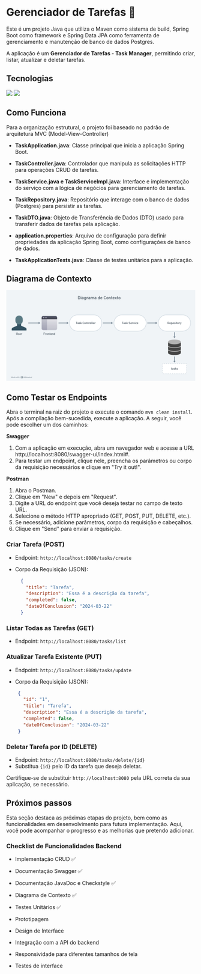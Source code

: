 # Gerenciador de Tarefas 📝

Este é um projeto Java que utiliza o Maven como sistema de build, Spring Boot como framework e Spring Data JPA como ferramenta de gerenciamento e manutenção de banco de dados Postgres.

A aplicação é um **Gerenciador de Tarefas - Task Manager**, permitindo criar, listar, atualizar e deletar tarefas.

## Tecnologias

<div>
  <img src="https://img.shields.io/badge/Java-ED8B00?style=for-the-badge&logo=openjdk&logoColor=white">
  <img src="https://img.shields.io/badge/SpringBoot-6DB33F?style=for-the-badge&logo=Spring&logoColor=white">
</div>

## Como Funciona

Para a organização estrutural, o projeto foi baseado no padrão de arquitetura MVC (Model-View-Controller)

- **TaskApplication.java**: Classe principal que inicia a aplicação Spring Boot.
  
- **TaskController.java**: Controlador que manipula as solicitações HTTP para operações CRUD de tarefas.
  
- **TaskService.java e TaskServiceImpl.java**: Interface e implementação do serviço com a lógica de negócios para gerenciamento de tarefas.
  
- **TaskRepository.java**: Repositório que interage com o banco de dados (Postgres) para persistir as tarefas.
  
- **TaskDTO.java**: Objeto de Transferência de Dados (DTO) usado para transferir dados de tarefas pela aplicação.
  
- **application.properties**: Arquivo de configuração para definir propriedades da aplicação Spring Boot, como configurações de banco de dados.
  
- **TaskApplicationTests.java**: Classe de testes unitários para a aplicação.

## Diagrama de Contexto

![Texto alternativo](img/diagrama.png)

## Como Testar os Endpoints

Abra o terminal na raiz do projeto e execute o comando `mvn clean install`.
Após a compilação bem-sucedida, execute a aplicação.
A seguir, você pode escolher um dos caminhos:

**Swagger**

1. Com a aplicação em execução, abra um navegador web e acesse a URL http://localhost:8080/swagger-ui/index.html#.
2. Para testar um endpoint, clique nele, preencha os parâmetros ou corpo da requisição necessários e clique em "Try it out!".

**Postman**

1. Abra o Postman.
2. Clique em "New" e depois em "Request".
3. Digite a URL do endpoint que você deseja testar no campo de texto URL.
4. Selecione o método HTTP apropriado (GET, POST, PUT, DELETE, etc.).
5. Se necessário, adicione parâmetros, corpo da requisição e cabeçalhos.
6. Clique em "Send" para enviar a requisição.

### **Criar Tarefa (POST)**

- Endpoint: `http://localhost:8080/tasks/create`
- Corpo da Requisição (JSON):

    ```json
      {
        "title": "Tarefa",
        "description": "Essa é a descrição da tarefa",
        "completed": false,
        "dateOfConclusion": "2024-03-22"
      }
     ```

### **Listar Todas as Tarefas (GET)**

- Endpoint: `http://localhost:8080/tasks/list`

### **Atualizar Tarefa Existente (PUT)**

- Endpoint: `http://localhost:8080/tasks/update`
- Corpo da Requisição (JSON):

     ```json
      {
        "id": "1",
        "title": "Tarefa",
        "description": "Essa é a descrição da tarefa",
        "completed": false,
        "dateOfConclusion": "2024-03-22"
      }
     ```

### **Deletar Tarefa por ID (DELETE)**

- Endpoint: `http://localhost:8080/tasks/delete/{id}`
- Substitua `{id}` pelo ID da tarefa que deseja deletar.
  
Certifique-se de substituir `http://localhost:8080` pela URL correta da sua aplicação, se necessário.

## Próximos passos

Esta seção destaca as próximas etapas do projeto, bem como as funcionalidades em desenvolvimento para futura implementação. Aqui, você pode acompanhar o progresso e as melhorias que pretendo adicionar.

### Checklist de Funcionalidades Backend

- Implementação CRUD ✅
- Documentação Swagger ✅
- Documentação JavaDoc e Checkstyle ✅
- Diagrama de Contexto ✅
- Testes Unitários ✅

- Prototipagem
- Design de Interface
- Integração com a API do backend
- Responsividade para diferentes tamanhos de tela
- Testes de interface
